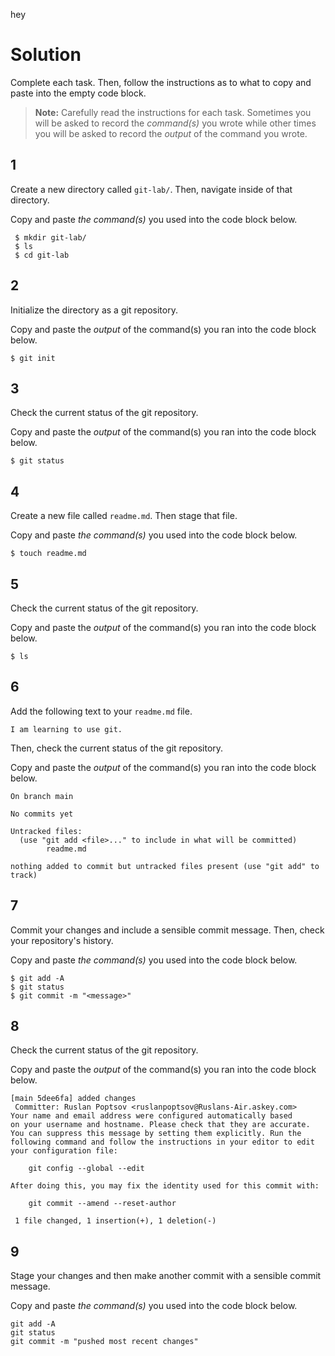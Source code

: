 hey

# Solution

Complete each task. Then, follow the instructions as to what to copy and paste into the empty code block.

> **Note:** Carefully read the instructions for each task. Sometimes you will be asked to record the _command(s)_ you wrote while other times you will be asked to record the _output_ of the command you wrote.

## 1

Create a new directory called `git-lab/`. Then, navigate inside of that directory.

Copy and paste _the command(s)_ you used into the code block below.

```
 $ mkdir git-lab/ 
 $ ls
 $ cd git-lab
```

## 2

Initialize the directory as a git repository.

Copy and paste the _output_ of the command(s) you ran into the code block below.

```
$ git init 
```

## 3

Check the current status of the git repository.

Copy and paste the _output_ of the command(s) you ran into the code block below.

```
$ git status
```

## 4

Create a new file called `readme.md`. Then stage that file.

Copy and paste _the command(s)_ you used into the code block below.

```
$ touch readme.md 
```

## 5

Check the current status of the git repository.

Copy and paste the _output_ of the command(s) you ran into the code block below.

```
$ ls
```

## 6

Add the following text to your `readme.md` file.

```
I am learning to use git.
```

Then, check the current status of the git repository.

Copy and paste the _output_ of the command(s) you ran into the code block below.

```
On branch main

No commits yet

Untracked files:
  (use "git add <file>..." to include in what will be committed)
        readme.md

nothing added to commit but untracked files present (use "git add" to track)
```

## 7

Commit your changes and include a sensible commit message. Then, check your repository's history.

Copy and paste _the command(s)_ you used into the code block below.

```
$ git add -A
$ git status
$ git commit -m "<message>"
```

## 8

Check the current status of the git repository.

Copy and paste the _output_ of the command(s) you ran into the code block below.

```
[main 5dee6fa] added changes
 Committer: Ruslan Poptsov <ruslanpoptsov@Ruslans-Air.askey.com>
Your name and email address were configured automatically based
on your username and hostname. Please check that they are accurate.
You can suppress this message by setting them explicitly. Run the
following command and follow the instructions in your editor to edit
your configuration file:

    git config --global --edit

After doing this, you may fix the identity used for this commit with:

    git commit --amend --reset-author

 1 file changed, 1 insertion(+), 1 deletion(-)
```

## 9

Stage your changes and then make another commit with a sensible commit message.

Copy and paste _the command(s)_ you used into the code block below.

```
git add -A 
git status
git commit -m "pushed most recent changes"
```
